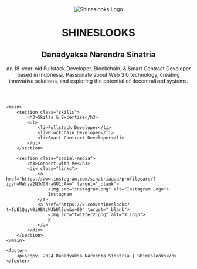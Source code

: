 <!DOCTYPE html>
<html lang="en">
<head>
    <meta charset="UTF-8">
    <meta name="viewport" content="width=device-width, initial-scale=1.0">
    <title>Shineslooks Page</title>
    <link rel="stylesheet" href="styles.css">
</head>
<body>
    <header class="main-header">
        <div class="branding">
            <img src="logoofshines.png" alt="Shineslooks Logo" class="logo">
        </div>
        <h1>SHINESLOOKS</h1>
        <h2>Danadyaksa Narendra Sinatria</h2>
        <p class="description">
            An 18-year-old Fullstack Developer, Blockchain, & Smart Contract Developer based in Indonesia. Passionate about Web 3.0 technology, creating innovative solutions, and exploring the potential of decentralized systems.
        </p>
    </header>

    <main>
        <section class="skills">
            <h3>Skills & Expertise</h3>
            <ul>
                <li>Fullstack Developer</li>
                <li>Blockchain Developer</li>
                <li>Smart Contract Developer</li>
            </ul>
        </section>

        <section class="social-media">
            <h3>Connect with Me</h3>
            <div class="links">
                <a href="https://www.instagram.com/sinatriaaaa/profilecard/?igsh=MWcza2N3dGNraGU1cA==" target="_blank">
                    <img src="instagram.png" alt="Instagram Logo">
                    Instagram
                </a>
                <a href="https://x.com/shineslooks?t=fpE1QgyN0i9EtzWJbUl5uw&s=09" target="_blank">
                    <img src="twitter2.png" alt="X Logo">
                    X
                </a>
            </div>
        </section>
    </main>

    <footer>
        <p>&copy; 2024 Danadyaksa Narendra Sinatria | Shineslooks</p>
    </footer>
</body>
</html>
